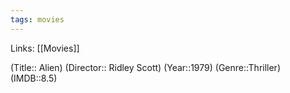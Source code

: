 ```yaml
---
tags: movies
---
```


Links: [[Movies]]

(Title:: Alien)
(Director:: Ridley Scott)
(Year::1979)
(Genre::Thriller)
(IMDB::8.5)












